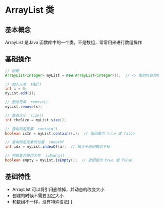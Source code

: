 # ArrayList 类

## 基本概念

ArrayList 是Java 函数库中的一个类，不是数组，常常用来进行数组操作

## 基础操作

```java
// 创建
ArrayList<Integer> myList = new ArrayList<Integer>();  // <> 里的内容为你要创建的 ArrayList 数组的基本元素是哪个对象

// 加入元素  add()
int i = 0;
myList.add(i);

// 删除元素  remove()
myList.remove(s);

// 查询大小  size()
int theSize = myList.size();

// 查询特定元素  contain()
boolean isIn = myList.contains(i);  // 返回值为 true 或 false

// 查询特定元素的位置  indexOf
int idx = myList.indexOf(a);  // 相当于返回数组下标

// 判断集合是否为空  isEmpty()
boolean empty = myList.isEmpty();  // 返回值为 true 或 false
```

## 基础特性

- ArrayLIst 可以将引用删除掉，并动态的改变大小
- 创建的时候不需要固定大小
- 和数组不一样，没有特殊语法[ ]